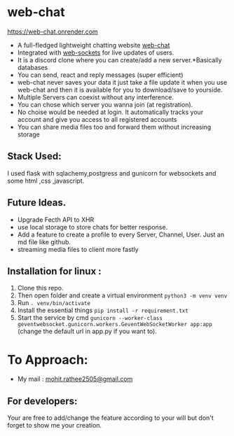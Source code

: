 # web-chat
 https://web-chat.onrender.com
 
- A full-fledged lightweight chatting website [web-chat](https://web-chat.onrender.com) 
- Integrated with [web-sockets](https://developer.mozilla.org/en-US/docs/Web/API/WebSockets_API) for live updates of users.
- It is a discord clone where you can create/add a new server.*Basically databases
- You can send, react and reply messages (super efficient)
- web-chat never saves your data it just take a file update it when you use web-chat and then it is available for you to download/save to yourside.
- Multiple Servers can coexist without any interference.
- You can chose which server you wanna join (at registration).
- No choise would be needed at login. It automatically tracks your account and give you access to all registered accounts
- You can share media files too and forward them without increasing storage

## Stack Used:
I used flask with sqlachemy,postgress and gunicorn for websockets and some html ,css ,javascript.

## Future Ideas.
- Upgrade Fecth API to XHR
- use local storage to store chats for better response.
- Add a feature to create a profile to every Server, Channel, User. Just an md file like github.
- streaming media files to client more fastly


## Installation for linux :
1. Clone this repo.
2. Then open folder and create a virtual environment `python3 -m venv venv`
3. Run `. venv/bin/activate`
4. Install the essential things `pip install -r requirement.txt`
5. Start the service by cmd `gunicorn --worker-class geventwebsocket.gunicorn.workers.GeventWebSocketWorker app:app`  
   (change the default url in app.py if you want to).

# To Approach:
- My mail : mohit.rathee2505@gmail.com

## For developers:
Your are free to add/change the feature according to your will but don't forget to show me your creation.

